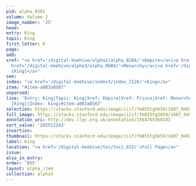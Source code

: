 ```yaml
---
pid: alpha_0502
volume: Volume 2
image_number: '25'
head:
entry: King
topic: King
first_letter: K
page:
add:
xref: "<a href='/digital-beehive/alpha2/alpha_0284/'>Empire</a>|<a href='/digital-beehive/alpha4/alpha_0737/'>Prince</a>|<a
  href='/digital-beehive/alpha3/alpha_0604/'>Monarchy</a>|<a href='/digital-beehive/num5/num_1648/'>1207
  [King]</a>"
see:
index: "<a href='/digital-beehive/index3/index_2126/'>king</a>"
item: "#item-a083a8567"
unparsed:
line: 'Entry: King|Topic: King|Xref: Empire|Xref: Prince|Xref: Monarchy|Xref: 1207
  [King]|Index: king|#item-a083a8567'
selection: https://stacks.stanford.edu/image/iiif/fm855tg5659/1607_0492/335,2243,3081,478/full/0/default.jpg
full_image: https://stacks.stanford.edu/image/iiif/fm855tg5659/1607_0492/full/full/0/default.jpg
annotation_uri: http://dev.llgc.org.uk/annotation/1564765368182
sort_value: '202512243'
insertion:
thumbnail: https://stacks.stanford.edu/image/iiif/fm855tg5659/1607_0492/335,2243,600,180/250,/0/default.jpg
label: King
location: "<a href='/digital-beehive/toc/toc2_015/'>Full Page</a>"
issue:
also_in_entry:
order: '055'
layout: alpha_item
collection: alpha3
---
```

